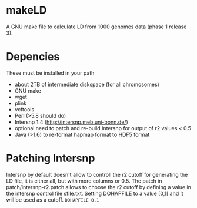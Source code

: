 makeLD
======
A GNU make file to calculate LD from 1000 genomes data (phase 1 release 3).

Depencies
==========
These must be installed in your path
  * about 2TB of intermediate diskspace (for all chromosomes)
  * GNU make
  * wget
  * plink
  * vcftools 
  * Perl (>5.8 should do)
  * Intersnp 1.4 (http://intersnp.meb.uni-bonn.de/)
  * optional need to patch and re-build Intersnp for output of r2 values < 0.5
  * Java (>1.6) to re-format hapmap format to HDF5 format

Patching Intersnp
==========

Intersnp by default doesn't allow to controll the r2 cutoff for generating the LD file, it is either all, but with more columns or 0.5. The patch in patch/intersnp-r2.patch allows to choose the r2 cutoff by defining a value in the intersnp control file sfile.txt. Setting DOHAPFILE to a value [0,1[ and it will be used as a cutoff.
`DOHAPFILE 0.1`
